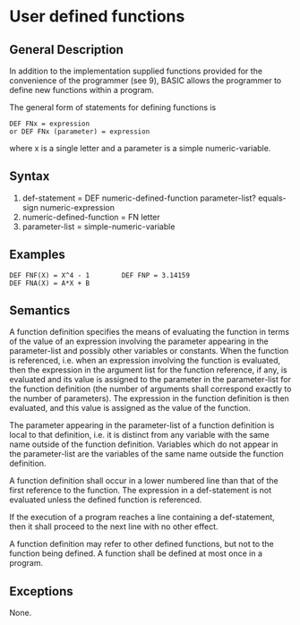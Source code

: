 # User defined functions
## General Description

In addition to the implementation supplied functions provided for the convenience of the programmer (see 9), BASIC allows 
the programmer to define new functions within a program.

The general form of statements for defining functions is

    DEF FNx = expression 
    or DEF FNx (parameter) = expression

where x is a single letter and a parameter is a simple numeric-variable.

## Syntax 

1. def-statement = DEF numeric-defined-function parameter-list? equals-sign numeric-expression
2. numeric-defined-function = FN letter
3. parameter-list = simple-numeric-variable

## Examples 

    DEF FNF(X) = X^4 - 1        DEF FNP = 3.14159  
    DEF FNA(X) = A*X + B
 

## Semantics 
A function definition specifies the means of evaluating the function in terms of the value of an expression involving the parameter appearing in the parameter-list and possibly other variables or constants. When the function is referenced, i.e. when an expression involving the function is evaluated, then the expression in the argument list for the function reference, if any, is evaluated and its value is assigned to the parameter in the parameter-list for the function definition (the number of arguments shall correspond exactly to the number of parameters). The expression in the function definition is then evaluated, and this value is assigned as the value of the function. 

The parameter appearing in the parameter-list of a function definition is local to that definition, i.e. it is distinct from any variable with the same name outside of the function definition. Variables which do not appear in the parameter-list are the variables of the same name outside the function definition. 

A function definition shall occur in a lower numbered line than that of the first reference to the function. The expression in a def-statement is not evaluated unless the defined function is referenced.

If the execution of a program reaches a line containing a def-statement, then it shall proceed to the next line with no other effect.

A function definition may refer to other defined functions, but not to the function being defined. A function shall be defined at most once in a program.

## Exceptions

None.
